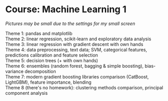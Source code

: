 # Course: Machine Learning 1

*Pictures may be small due to the settings for my small screen*


Theme 1: pandas and matplotlib
<br>Theme 2: linear regression, scikit-learn and exploratory data analysis
<br>Theme 3: linear regression with gradient descent with own hands
<br>Theme 4: data preprocessing, text data; SVM, categorical features, predictions calibration and feature selection
<br>Theme 5: decision trees (+ with own hands)
<br>Theme 6: ensembles (random forest, bagging & simple boosting), bias-variance decomposition
<br>Theme 7: modern gradient boosting libraries comparison (CatBoost, LightGBM), feature importance, blending
<br>Theme 8 (there's no homework): clustering methods comparison, principal component analysis
